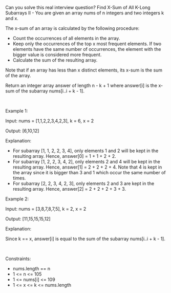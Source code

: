 Can you solve this real interview question? Find X-Sum of All K-Long Subarrays II - You are given an array nums of n integers and two integers k and x.

The x-sum of an array is calculated by the following procedure:

 * Count the occurrences of all elements in the array.
 * Keep only the occurrences of the top x most frequent elements. If two elements have the same number of occurrences, the element with the bigger value is considered more frequent.
 * Calculate the sum of the resulting array.

Note that if an array has less than x distinct elements, its x-sum is the sum of the array.

Return an integer array answer of length n - k + 1 where answer[i] is the x-sum of the subarray nums[i..i + k - 1].

 

Example 1:

Input: nums = [1,1,2,2,3,4,2,3], k = 6, x = 2

Output: [6,10,12]

Explanation:

 * For subarray [1, 1, 2, 2, 3, 4], only elements 1 and 2 will be kept in the resulting array. Hence, answer[0] = 1 + 1 + 2 + 2.
 * For subarray [1, 2, 2, 3, 4, 2], only elements 2 and 4 will be kept in the resulting array. Hence, answer[1] = 2 + 2 + 2 + 4. Note that 4 is kept in the array since it is bigger than 3 and 1 which occur the same number of times.
 * For subarray [2, 2, 3, 4, 2, 3], only elements 2 and 3 are kept in the resulting array. Hence, answer[2] = 2 + 2 + 2 + 3 + 3.

Example 2:

Input: nums = [3,8,7,8,7,5], k = 2, x = 2

Output: [11,15,15,15,12]

Explanation:

Since k == x, answer[i] is equal to the sum of the subarray nums[i..i + k - 1].

 

Constraints:

 * nums.length == n
 * 1 <= n <= 105
 * 1 <= nums[i] <= 109
 * 1 <= x <= k <= nums.length